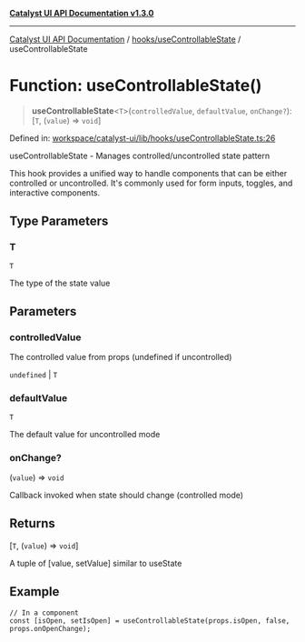 [**Catalyst UI API Documentation v1.3.0**](../../../README.md)

---

[Catalyst UI API Documentation](../../../README.md) / [hooks/useControllableState](../README.md) / useControllableState

# Function: useControllableState()

> **useControllableState**\<`T`\>(`controlledValue`, `defaultValue`, `onChange?`): \[`T`, (`value`) => `void`\]

Defined in: [workspace/catalyst-ui/lib/hooks/useControllableState.ts:26](https://github.com/TheBranchDriftCatalyst/catalyst-ui/blob/main/lib/hooks/useControllableState.ts#L26)

useControllableState - Manages controlled/uncontrolled state pattern

This hook provides a unified way to handle components that can be either
controlled or uncontrolled. It's commonly used for form inputs, toggles,
and interactive components.

## Type Parameters

### T

`T`

The type of the state value

## Parameters

### controlledValue

The controlled value from props (undefined if uncontrolled)

`undefined` | `T`

### defaultValue

`T`

The default value for uncontrolled mode

### onChange?

(`value`) => `void`

Callback invoked when state should change (controlled mode)

## Returns

\[`T`, (`value`) => `void`\]

A tuple of [value, setValue] similar to useState

## Example

```tsx
// In a component
const [isOpen, setIsOpen] = useControllableState(props.isOpen, false, props.onOpenChange);
```
